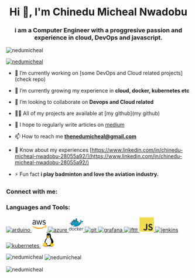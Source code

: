 <h1 align="center">Hi 👋, I'm Chinedu Micheal Nwadobu</h1>
<h3 align="center">i am a Computer Engineer with a proggresive passion and experience in cloud, DevOps and javascript.</h3>

<p align="left"> <img src="https://komarev.com/ghpvc/?username=nedumicheal&label=Profile%20views&color=0e75b6&style=flat" alt="nedumicheal" /> </p>

<p align="left"> <a href="https://github.com/ryo-ma/github-profile-trophy"><img src="https://github-profile-trophy.vercel.app/?username=nedumicheal" alt="nedumicheal" /></a> </p>

- 🔭 I’m currently working on [some DevOps and Cloud related projects](check repo)

- 🌱 I’m currently growing my experience in **cloud, docker, kubernetes etc**

- 👯 I’m looking to collaborate on **Devops and Cloud related**

- 👨‍💻 All of my projects are available at [my github](my github)

- 📝 I hope to regularly write articles on [medium](medium)

- 📫 How to reach me **thenedumicheal@gmail.com**

- 📄 Know about my experiences [https://www.linkedin.com/in/chinedu-micheal-nwadobu-28055a92/](https://www.linkedin.com/in/chinedu-micheal-nwadobu-28055a92/)

- ⚡ Fun fact **i play badminton and love the aviation industry.**

<h3 align="left">Connect with me:</h3>
<p align="left">
</p>

<h3 align="left">Languages and Tools:</h3>
<p align="left"> <a href="https://www.arduino.cc/" target="_blank" rel="noreferrer"> <img src="https://cdn.worldvectorlogo.com/logos/arduino-1.svg" alt="arduino" width="40" height="40"/> </a> <a href="https://aws.amazon.com" target="_blank" rel="noreferrer"> <img src="https://raw.githubusercontent.com/devicons/devicon/master/icons/amazonwebservices/amazonwebservices-original-wordmark.svg" alt="aws" width="40" height="40"/> </a> <a href="https://azure.microsoft.com/en-in/" target="_blank" rel="noreferrer"> <img src="https://www.vectorlogo.zone/logos/microsoft_azure/microsoft_azure-icon.svg" alt="azure" width="40" height="40"/> </a> <a href="https://www.docker.com/" target="_blank" rel="noreferrer"> <img src="https://raw.githubusercontent.com/devicons/devicon/master/icons/docker/docker-original-wordmark.svg" alt="docker" width="40" height="40"/> </a> <a href="https://git-scm.com/" target="_blank" rel="noreferrer"> <img src="https://www.vectorlogo.zone/logos/git-scm/git-scm-icon.svg" alt="git" width="40" height="40"/> </a> <a href="https://grafana.com" target="_blank" rel="noreferrer"> <img src="https://www.vectorlogo.zone/logos/grafana/grafana-icon.svg" alt="grafana" width="40" height="40"/> </a> <a href="https://ifttt.com/" target="_blank" rel="noreferrer"> <img src="https://www.vectorlogo.zone/logos/ifttt/ifttt-ar21.svg" alt="ifttt" width="40" height="40"/> </a> <a href="https://developer.mozilla.org/en-US/docs/Web/JavaScript" target="_blank" rel="noreferrer"> <img src="https://raw.githubusercontent.com/devicons/devicon/master/icons/javascript/javascript-original.svg" alt="javascript" width="40" height="40"/> </a> <a href="https://www.jenkins.io" target="_blank" rel="noreferrer"> <img src="https://www.vectorlogo.zone/logos/jenkins/jenkins-icon.svg" alt="jenkins" width="40" height="40"/> </a> <a href="https://kubernetes.io" target="_blank" rel="noreferrer"> <img src="https://www.vectorlogo.zone/logos/kubernetes/kubernetes-icon.svg" alt="kubernetes" width="40" height="40"/> </a> <a href="https://www.linux.org/" target="_blank" rel="noreferrer"> <img src="https://raw.githubusercontent.com/devicons/devicon/master/icons/linux/linux-original.svg" alt="linux" width="40" height="40"/> </a> </p>

<p><img align="left" src="https://github-readme-stats.vercel.app/api/top-langs?username=nedumicheal&show_icons=true&locale=en&layout=compact" alt="nedumicheal" /></p>

<p>&nbsp;<img align="center" src="https://github-readme-stats.vercel.app/api?username=nedumicheal&show_icons=true&locale=en" alt="nedumicheal" /></p>

<p><img align="center" src="https://github-readme-streak-stats.herokuapp.com/?user=nedumicheal&" alt="nedumicheal" /></p>

